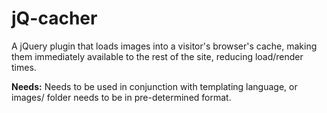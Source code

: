 jQ-cacher
=========

A jQuery plugin that loads images into a visitor's browser's cache, making them immediately available to the rest of the site, reducing load/render times.


**Needs:**
Needs to be used in conjunction with templating language, or images/ folder needs to be in pre-determined format.

